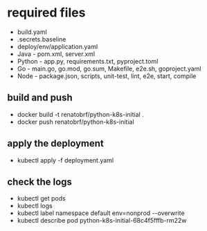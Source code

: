 # required files
- build.yaml
- .secrets.baseline
- deploy/env/application.yaml
- Java - pom.xml, server.xml
- Python - app.py, requirements.txt, pyproject.toml
- Go - main.go, go.mod, go.sum, Makefile, e2e.sh, goproject.yaml
- Node - package.json, scripts, unit-test, lint, e2e, start, compile

## build and push
- docker build -t renatobrf/python-k8s-initial .
- docker push renatobrf/python-k8s-initial

## apply the deployment
- kubectl apply -f deployment.yaml

## check the logs
- kubectl get pods
- kubectl logs <pod-name>
- kubectl label namespace default env=nonprod --overwrite
- kubectl describe pod python-k8s-initial-68c4f5fffb-rm22w
